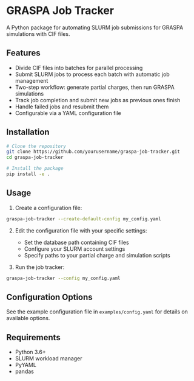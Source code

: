 # GRASPA Job Tracker

A Python package for automating SLURM job submissions for GRASPA simulations with CIF files.

## Features

- Divide CIF files into batches for parallel processing
- Submit SLURM jobs to process each batch with automatic job management
- Two-step workflow: generate partial charges, then run GRASPA simulations
- Track job completion and submit new jobs as previous ones finish
- Handle failed jobs and resubmit them
- Configurable via a YAML configuration file

## Installation

```bash
# Clone the repository
git clone https://github.com/yourusername/graspa-job-tracker.git
cd graspa-job-tracker

# Install the package
pip install -e .
```

## Usage

1. Create a configuration file:
```bash
graspa-job-tracker --create-default-config my_config.yaml
```

2. Edit the configuration file with your specific settings:
   - Set the database path containing CIF files
   - Configure your SLURM account settings
   - Specify paths to your partial charge and simulation scripts

3. Run the job tracker:
```bash
graspa-job-tracker --config my_config.yaml
```

## Configuration Options

See the example configuration file in `examples/config.yaml` for details on available options.

## Requirements

- Python 3.6+
- SLURM workload manager
- PyYAML
- pandas
